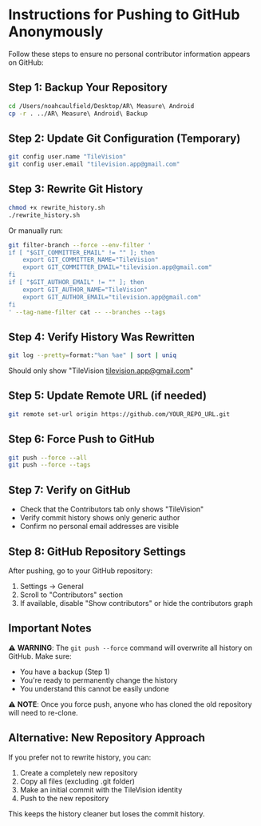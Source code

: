 # Instructions for Pushing to GitHub Anonymously

Follow these steps to ensure no personal contributor information appears on GitHub:

## Step 1: Backup Your Repository
```bash
cd /Users/noahcaulfield/Desktop/AR\ Measure\ Android
cp -r . ../AR\ Measure\ Android\ Backup
```

## Step 2: Update Git Configuration (Temporary)
```bash
git config user.name "TileVision"
git config user.email "tilevision.app@gmail.com"
```

## Step 3: Rewrite Git History
```bash
chmod +x rewrite_history.sh
./rewrite_history.sh
```

Or manually run:
```bash
git filter-branch --force --env-filter '
if [ "$GIT_COMMITTER_EMAIL" != "" ]; then
    export GIT_COMMITTER_NAME="TileVision"
    export GIT_COMMITTER_EMAIL="tilevision.app@gmail.com"
fi
if [ "$GIT_AUTHOR_EMAIL" != "" ]; then
    export GIT_AUTHOR_NAME="TileVision"
    export GIT_AUTHOR_EMAIL="tilevision.app@gmail.com"
fi
' --tag-name-filter cat -- --branches --tags
```

## Step 4: Verify History Was Rewritten
```bash
git log --pretty=format:"%an %ae" | sort | uniq
```
Should only show "TileVision tilevision.app@gmail.com"

## Step 5: Update Remote URL (if needed)
```bash
git remote set-url origin https://github.com/YOUR_REPO_URL.git
```

## Step 6: Force Push to GitHub
```bash
git push --force --all
git push --force --tags
```

## Step 7: Verify on GitHub
- Check that the Contributors tab only shows "TileVision"
- Verify commit history shows only generic author
- Confirm no personal email addresses are visible

## Step 8: GitHub Repository Settings
After pushing, go to your GitHub repository:
1. Settings → General
2. Scroll to "Contributors" section
3. If available, disable "Show contributors" or hide the contributors graph

## Important Notes

⚠️ **WARNING**: The `git push --force` command will overwrite all history on GitHub. Make sure:
- You have a backup (Step 1)
- You're ready to permanently change the history
- You understand this cannot be easily undone

⚠️ **NOTE**: Once you force push, anyone who has cloned the old repository will need to re-clone.

## Alternative: New Repository Approach

If you prefer not to rewrite history, you can:
1. Create a completely new repository
2. Copy all files (excluding .git folder)
3. Make an initial commit with the TileVision identity
4. Push to the new repository

This keeps the history cleaner but loses the commit history.
